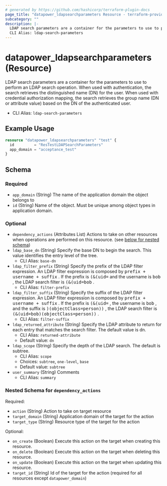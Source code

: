 ```yaml
---
# generated by https://github.com/hashicorp/terraform-plugin-docs
page_title: "datapower_ldapsearchparameters Resource - terraform-provider-datapower"
subcategory: ""
description: |-
  LDAP search parameters are a container for the parameters to use to perform an LDAP search operation. When used with authentication, the search retrieves the distinguished name (DN) for the user. When used with credential authorization mapping, the search retrieves the group name (DN or attribute value) based on the DN of the authenticated user.
  CLI Alias: ldap-search-parameters
---
```


# datapower_ldapsearchparameters (Resource)

LDAP search parameters are a container for the parameters to use to perform an LDAP search operation. When used with authentication, the search retrieves the distinguished name (DN) for the user. When used with credential authorization mapping, the search retrieves the group name (DN or attribute value) based on the DN of the authenticated user.
  - CLI Alias: `ldap-search-parameters`

## Example Usage

```terraform
resource "datapower_ldapsearchparameters" "test" {
  id         = "ResTestLDAPSearchParameters"
  app_domain = "acceptance_test"
}
```

<!-- schema generated by tfplugindocs -->
## Schema

### Required

- `app_domain` (String) The name of the application domain the object belongs to
- `id` (String) Name of the object. Must be unique among object types in application domain.

### Optional

- `dependency_actions` (Attributes List) Actions to take on other resources when operations are performed on this resource. (see [below for nested schema](#nestedatt--dependency_actions))
- `ldap_base_dn` (String) Specify the base DN to begin the search. This value identifies the entry level of the tree.
  - CLI Alias: `base-dn`
- `ldap_filter_prefix` (String) Specify the prefix of the LDAP filter expression. An LDAP filter expression is composed by <tt>prefix + username + suffix</tt> . If the prefix is <tt>(&amp;(uid=</tt> and the username is <tt>bob</tt> , the LDAP search filter is <tt>(&amp;(uid=bob</tt> .
  - CLI Alias: `filter-prefix`
- `ldap_filter_suffix` (String) Specify the suffix of the LDAP filter expression. An LDAP filter expression is composed by <tt>prefix + username + suffix</tt> . If the prefix is <tt>(&amp;(uid=</tt> , the username is <tt>bob</tt> , and the suffix is <tt>)(objectClass=person))</tt> , the LDAP search filter is <tt>(&amp;(uid=bob)(objectClass=person))</tt> .
  - CLI Alias: `filter-suffix`
- `ldap_returned_attribute` (String) Specify the LDAP attribute to return for each entry that matches the search filter. The default value is dn.
  - CLI Alias: `returned-attribute`
  - Default value: `dn`
- `ldap_scope` (String) Specify the depth of the LDAP search. The default is subtree.
  - CLI Alias: `scope`
  - Choices: `subtree`, `one-level`, `base`
  - Default value: `subtree`
- `user_summary` (String) Comments
  - CLI Alias: `summary`

<a id="nestedatt--dependency_actions"></a>
### Nested Schema for `dependency_actions`

Required:

- `action` (String) Action to take on target resource
- `target_domain` (String) Application domain of the target for the action
- `target_type` (String) Resource type of the target for the action

Optional:

- `on_create` (Boolean) Execute this action on the target when creating this resource.
- `on_delete` (Boolean) Execute this action on the target when deleting this resource.
- `on_update` (Boolean) Execute this action on the target when updating this resource.
- `target_id` (String) Id of the target for the action (required for all resources except `datapower_domain`)
